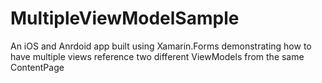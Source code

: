 # MultipleViewModelSample
An iOS and Anrdoid app built using Xamarin.Forms demonstrating how to have multiple views reference two different ViewModels from the same ContentPage
